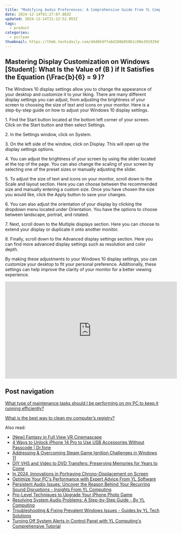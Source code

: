 ```yaml
---
title: "Modifying Audio Preferences: A Comprehensive Guide From YL Computing"
date: 2024-12-14T01:27:07.883Z
updated: 2024-12-14T21:12:52.055Z
tags:
  - product
categories:
  - pcclean
thumbnail: https://thmb.techidaily.com/d4d65dffa6d108b05861c08e391929dff0db7f6ebc3e8d7f9915a07380165e20.jpg
---
```


## Mastering Display Customization on Windows [Student]: What Is the Value of \(B \) if It Satisfies the Equation \(\Frac{b}{6} = 9 \)?

The Windows 10 display settings allow you to change the appearance of your desktop and customize it to your liking. There are many different display settings you can adjust, from adjusting the brightness of your screen to choosing the size of text and icons on your monitor. Here is a step-by-step guide on how to adjust your Windows 10 display settings. 

1\. Find the Start button located at the bottom left corner of your screen. Click on the Start button and then select Settings.

2\. In the Settings window, click on System.

3\. On the left side of the window, click on Display. This will open up the display settings options. 

4\. You can adjust the brightness of your screen by using the slider located at the top of the page. You can also change the scaling of your screen by selecting one of the preset sizes or manually adjusting the slider.

5\. To adjust the size of text and icons on your monitor, scroll down to the Scale and layout section. Here you can choose between the recommended size and manually entering a custom size. Once you have chosen the size you would like, click the Apply button to save your changes.

6\. You can also adjust the orientation of your display by clicking the dropdown menu located under Orientation. You have the options to choose between landscape, portrait, and rotated.

7\. Next, scroll down to the Multiple displays section. Here you can choose to extend your display or duplicate it onto another monitor.

8\. Finally, scroll down to the Advanced display settings section. Here you can find more advanced display settings such as resolution and color depth. 

By making these adjustments to your Windows 10 display settings, you can customize your desktop to fit your personal preference. Additionally, these settings can help improve the clarity of your monitor for a better viewing experience.

<!-- affiliate ads begin -->
<iframe width="560" height="315" src="https://www.youtube.com/embed/RhLjZsruC9M?si=-861oUSfrUde2Ykt" title="YouTube video player" frameborder="0" allow="accelerometer; autoplay; clipboard-write; encrypted-media; gyroscope; picture-in-picture; web-share" referrerpolicy="strict-origin-when-cross-origin" allowfullscreen></iframe>
<!-- affiliate ads end -->

## Post navigation

[What type of maintenance tasks should I be performing on my PC to keep it running efficiently?](https://tools.techidaily.com/pcclean/products/)

[What is the best way to clean my computer’s registry?](https://tools.techidaily.com/pcclean/products/)

<ins class="adsbygoogle"
     style="display:block"
     data-ad-format="autorelaxed"
     data-ad-client="ca-pub-7571918770474297"
     data-ad-slot="1223367746"></ins>

<ins class="adsbygoogle"
     style="display:block"
     data-ad-client="ca-pub-7571918770474297"
     data-ad-slot="8358498916"
     data-ad-format="auto"
     data-full-width-responsive="true"></ins>

<span class="atpl-alsoreadstyle">Also read:</span>
<div><ul>
<li><a href="https://fox-info.techidaily.com/new-fantasy-in-full-view-vr-cinemascape/"><u>[New] Fantasy in Full View VR Cinemascape</u></a></li>
<li><a href="https://iphone-unlock.techidaily.com/4-ways-to-unlock-iphone-14-pro-to-use-usb-accessories-without-passcode-drfone-by-drfone-ios/"><u>4 Ways to Unlock iPhone 14 Pro to Use USB Accessories Without Passcode | Dr.fone</u></a></li>
<li><a href="https://extra-resources.techidaily.com/addressing-and-overcoming-steam-game-ignition-challenges-in-windows-11/"><u>Addressing & Overcoming Steam Game Ignition Challenges in Windows 11</u></a></li>
<li><a href="https://some-guidance.techidaily.com/diy-vhs-and-video-to-dvd-transfers-preserving-memories-for-years-to-come/"><u>DIY VHS and Video to DVD Transfers: Preserving Memories for Years to Come</u></a></li>
<li><a href="https://some-knowledge.techidaily.com/in-2024-innovations-in-portraying-chrono-displacement-on-screen/"><u>In 2024, Innovations in Portraying Chrono-Displacement on Screen</u></a></li>
<li><a href="https://win-updates.techidaily.com/optimize-your-pcs-performance-with-expert-advice-from-yl-software/"><u>Optimize Your PC's Performance with Expert Advice From YL Software</u></a></li>
<li><a href="https://win-updates.techidaily.com/persistent-audio-issues-uncover-the-reason-behind-your-recurring-sound-disruptions-insights-from-yl-computing/"><u>Persistent Audio Issues: Uncover the Reason Behind Your Recurring Sound Disruptions - Insights From YL Computing</u></a></li>
<li><a href="https://article-posts.techidaily.com/pro-level-techniques-to-upgrade-your-iphone-photo-game/"><u>Pro-Level Techniques to Upgrade Your iPhone Photo Game</u></a></li>
<li><a href="https://win-updates.techidaily.com/resolving-system-audio-problems-a-step-by-step-guide-by-yl-computing/"><u>Resolving System Audio Problems: A Step-by-Step Guide - By YL Computing</u></a></li>
<li><a href="https://win-hot.techidaily.com/troubleshooting-and-fixing-prevalent-windows-issues-guides-by-yl-tech-solutions/"><u>Troubleshooting & Fixing Prevalent Windows Issues - Guides by YL Tech Solutions</u></a></li>
<li><a href="https://win-updates.techidaily.com/turning-off-system-alerts-in-control-panel-with-yl-computings-comprehensive-tutorial/"><u>Turning Off System Alerts in Control Panel with YL Computing's Comprehensive Tutorial</u></a></li>
</ul></div>

